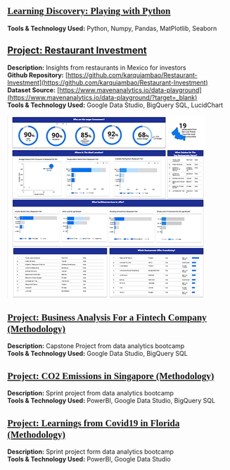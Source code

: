 
## <span style="font-family:Papyrus;">[Learning Discovery: Playing with Python](https://github.com/karquiambao/Playing-With-Python)</span>

**Tools & Technology Used:** Python, Numpy, Pandas, MatPlotlib, Seaborn

## [Project: Restaurant Investment](#) 

**Description:** 
Insights from restaurants in Mexico for investors 
<br>
**Github Repository:** 
[https://github.com/karquiambao/Restaurant-Investment](https://github.com/karquiambao/Restaurant-Investment)
<br>
**Dataset Source:** [https://www.mavenanalytics.io/data-playground](https://www.mavenanalytics.io/data-playground/?target=_blank) 
<br>
**Tools & Technology Used:** Google Data Studio, BigQuery SQL, LucidChart
<br>
<br>
[![](https://github.com/karquiambao/Kar_Portfolio/blob/main/images/portfolio-project1.png?raw=true)](#)

## <span style="font-family:Papyrus;">[Project: Business Analysis For a Fintech Company (Methodology)](#)
**Description:** Capstone Project from data analytics bootcamp
<br>
**Tools & Technology Used:** Google Data Studio, BigQuery SQL
## <span style="font-family:Papyrus;">[Project: CO2 Emissions in Singapore (Methodology)](#)
**Description:** Sprint project from data analytics bootcamp
<br>
**Tools & Technology Used:** PowerBI, Google Data Studio, BigQuery SQL
<br>
## <span style="font-family:Papyrus;">[Project: Learnings from Covid19 in Florida (Methodology)](#)
**Description:** Sprint project form data analytics bootcamp
<br>
**Tools & Technology Used:** PowerBI, Google Data Studio
